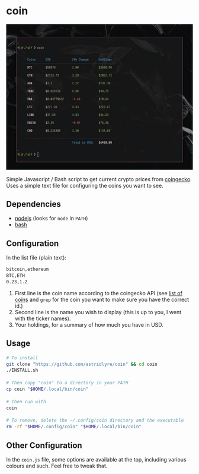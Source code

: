 # coin

![Screen shot](https://raw.githubusercontent.com/astridlyre/coin/main/picture.jpg)

Simple Javascript / Bash script to get current crypto prices from [coingecko](https://www.coingecko.com/). Uses a simple text file for configuring the coins you want to see.

## Dependencies

- [nodejs](https://nodejs.org/en/) (looks for `node` in `PATH`)
- [bash](https://www.gnu.org/software/bash/)

## Configuration

In the list file (plain text):

```txt
bitcoin,ethereum
BTC,ETH
0.23,1.2
```

1. First line is the coin name according to the coingecko API (see [list of coins](https://api.coingecko.com/api/v3/coins/list) and `grep` for the coin you want to make sure you have the correct id.)
2. Second line is the name you wish to display (this is up to you, I went with the ticker
   names).
3. Your holdings, for a summary of how much you have in USD.

## Usage

```bash
# To install
git clone "https://github.com/astridlyre/coin" && cd coin
./INSTALL.sh

# Then copy "coin" to a directory in your PATH
cp coin "$HOME/.local/bin/coin"

# Then run with
coin

# To remove, delete the ~/.config/coin directory and the executable
rm -rf "$HOME/.config/coin" "$HOME/.local/bin/coin"
```

## Other Configuration

In the `coin.js` file, some options are available at the top, including various colours
and such. Feel free to tweak that.
